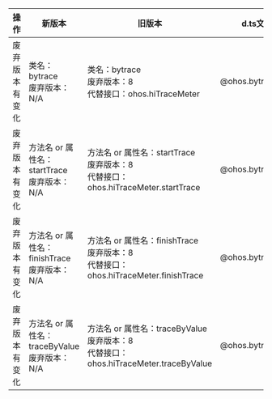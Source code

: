 | 操作 | 新版本 | 旧版本 | d.ts文件 |
| ---- | ------ | ------ | -------- |
|废弃版本有变化|类名：bytrace<br>废弃版本：N/A|类名：bytrace<br>废弃版本：8<br>代替接口：ohos.hiTraceMeter  |@ohos.bytrace.d.ts|
|废弃版本有变化|方法名 or 属性名：startTrace<br>废弃版本：N/A|方法名 or 属性名：startTrace<br>废弃版本：8<br>代替接口：ohos.hiTraceMeter.startTrace   |@ohos.bytrace.d.ts|
|废弃版本有变化|方法名 or 属性名：finishTrace<br>废弃版本：N/A|方法名 or 属性名：finishTrace<br>废弃版本：8<br>代替接口：ohos.hiTraceMeter.finishTrace   |@ohos.bytrace.d.ts|
|废弃版本有变化|方法名 or 属性名：traceByValue<br>废弃版本：N/A|方法名 or 属性名：traceByValue<br>废弃版本：8<br>代替接口：ohos.hiTraceMeter.traceByValue   |@ohos.bytrace.d.ts|

